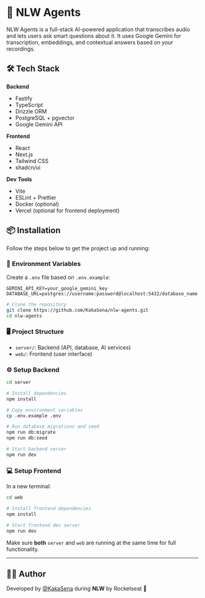 # 🧠 NLW Agents

NLW Agents is a full-stack AI-powered application that transcribes audio and lets users ask smart questions about it. It uses Google Gemini for transcription, embeddings, and contextual answers based on your recordings.

## 🛠️ Tech Stack

**Backend**
- Fastify
- TypeScript
- Drizzle ORM
- PostgreSQL + pgvector
- Google Gemini API

**Frontend**
- React
- Next.js
- Tailwind CSS
- shadcn/ui

**Dev Tools**
- Vite
- ESLint + Prettier
- Docker (optional)
- Vercel (optional for frontend deployment)

## 📦 Installation

Follow the steps below to get the project up and running:

### 🌱 Environment Variables

Create a `.env` file based on `.env.example`:

```env
GEMINI_API_KEY=your_google_gemini_key
DATABASE_URL=postgres://username:password@localhost:5432/database_name
```

```bash
# Clone the repository
git clone https://github.com/KakaSena/nlw-agents.git
cd nlw-agents
```

### 🖥 Project Structure

- `server/`: Backend (API, database, AI services)
- `web/`: Frontend (user interface)

### ⚙️ Setup Backend

```bash
cd server

# Install dependencies
npm install

# Copy environment variables
cp .env.example .env

# Run database migrations and seed
npm run db:migrate
npm run db:seed

# Start backend server
npm run dev
```

### 💻 Setup Frontend

In a new terminal:

```bash
cd web

# Install frontend dependencies
npm install

# Start frontend dev server
npm run dev
```

Make sure **both** `server` and `web` are running at the same time for full functionality.

---

## 👨‍💻 Author

Developed by [@KakaSena](https://github.com/KakaSena) during **NLW** by Rocketseat 💜


